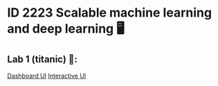# ID 2223 Scalable machine learning and deep learning 🖥️ 
## Lab 1 (titanic) 🚢:
[Dashboard UI](https://huggingface.co/spaces/Nathanotal/titanic_monitoring)
[Interactive UI](https://huggingface.co/spaces/Nathanotal/titanic)
